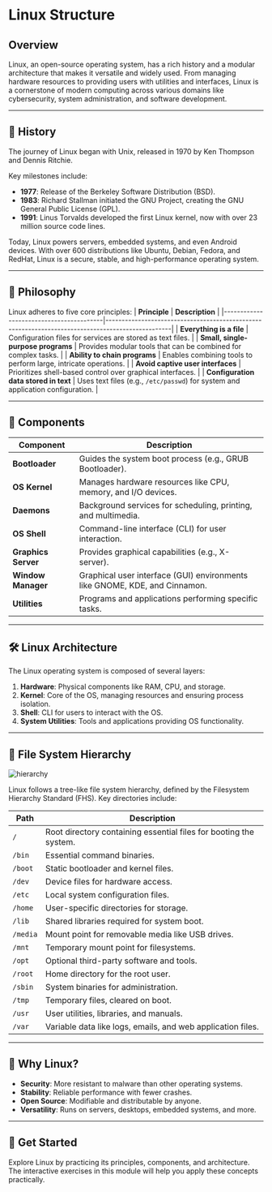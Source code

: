 # Linux Structure

## Overview
Linux, an open-source operating system, has a rich history and a modular architecture that makes it versatile and widely used. From managing hardware resources to providing users with utilities and interfaces, Linux is a cornerstone of modern computing across various domains like cybersecurity, system administration, and software development.

---

## 📜 History
The journey of Linux began with Unix, released in 1970 by Ken Thompson and Dennis Ritchie. 

Key milestones include:
- **1977**: Release of the Berkeley Software Distribution (BSD).
- **1983**: Richard Stallman initiated the GNU Project, creating the GNU General Public License (GPL).
- **1991**: Linus Torvalds developed the first Linux kernel, now with over 23 million source code lines.

Today, Linux powers servers, embedded systems, and even Android devices. With over 600 distributions like Ubuntu, Debian, Fedora, and RedHat, Linux is a secure, stable, and high-performance operating system.

---

## 🌟 Philosophy
Linux adheres to five core principles:
| **Principle**                           | **Description**                                                                                  |
|-----------------------------------------|--------------------------------------------------------------------------------------------------|
| **Everything is a file**                | Configuration files for services are stored as text files.                                       |
| **Small, single-purpose programs**      | Provides modular tools that can be combined for complex tasks.                                   |
| **Ability to chain programs**           | Enables combining tools to perform large, intricate operations.                                  |
| **Avoid captive user interfaces**       | Prioritizes shell-based control over graphical interfaces.                                       |
| **Configuration data stored in text**   | Uses text files (e.g., `/etc/passwd`) for system and application configuration.                  |

---

## 🧩 Components
| **Component**            | **Description**                                                                                  |
|--------------------------|--------------------------------------------------------------------------------------------------|
| **Bootloader**           | Guides the system boot process (e.g., GRUB Bootloader).                                          |
| **OS Kernel**            | Manages hardware resources like CPU, memory, and I/O devices.                                    |
| **Daemons**              | Background services for scheduling, printing, and multimedia.                                    |
| **OS Shell**             | Command-line interface (CLI) for user interaction.                                               |
| **Graphics Server**      | Provides graphical capabilities (e.g., X-server).                                                |
| **Window Manager**       | Graphical user interface (GUI) environments like GNOME, KDE, and Cinnamon.                       |
| **Utilities**            | Programs and applications performing specific tasks.                                             |

---

## 🛠 Linux Architecture
The Linux operating system is composed of several layers:
1. **Hardware**: Physical components like RAM, CPU, and storage.
2. **Kernel**: Core of the OS, managing resources and ensuring process isolation.
3. **Shell**: CLI for users to interact with the OS.
4. **System Utilities**: Tools and applications providing OS functionality.

---

## 📂 File System Hierarchy

![hierarchy](https://tecadmin.net/wp-content/uploads/2022/06/linux-filesystem-hierarchy.png)

Linux follows a tree-like file system hierarchy, defined by the Filesystem Hierarchy Standard (FHS). Key directories include:

| **Path**      | **Description**                                                                                         |
|---------------|---------------------------------------------------------------------------------------------------------|
| `/`           | Root directory containing essential files for booting the system.                                       |
| `/bin`        | Essential command binaries.                                                                             |
| `/boot`       | Static bootloader and kernel files.                                                                     |
| `/dev`        | Device files for hardware access.                                                                       |
| `/etc`        | Local system configuration files.                                                                       |
| `/home`       | User-specific directories for storage.                                                                  |
| `/lib`        | Shared libraries required for system boot.                                                              |
| `/media`      | Mount point for removable media like USB drives.                                                        |
| `/mnt`        | Temporary mount point for filesystems.                                                                  |
| `/opt`        | Optional third-party software and tools.                                                                |
| `/root`       | Home directory for the root user.                                                                       |
| `/sbin`       | System binaries for administration.                                                                     |
| `/tmp`        | Temporary files, cleared on boot.                                                                       |
| `/usr`        | User utilities, libraries, and manuals.                                                                 |
| `/var`        | Variable data like logs, emails, and web application files.                                             |

---

## 🤔 Why Linux?
- **Security**: More resistant to malware than other operating systems.
- **Stability**: Reliable performance with fewer crashes.
- **Open Source**: Modifiable and distributable by anyone.
- **Versatility**: Runs on servers, desktops, embedded systems, and more.

---

## 🔗 Get Started
Explore Linux by practicing its principles, components, and architecture. The interactive exercises in this module will help you apply these concepts practically.
